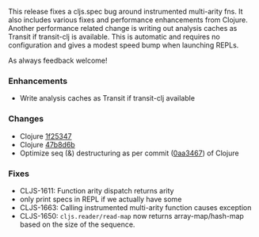 
This release fixes a cljs.spec bug around instrumented multi-arity
fns. It also includes various fixes and performance enhancements from
Clojure. Another performance related change is writing out analysis
caches as Transit if transit-clj is available. This is automatic and
requires no configuration and gives a modest speed bump when launching
REPLs.

As always feedback welcome!

### Enhancements
* Write analysis caches as Transit if transit-clj available

### Changes
* Clojure [1f25347]
* Clojure [47b8d6b]
* Optimize seq (&) destructuring as per commit ([0aa3467]) of Clojure

[1f25347]:https://github.com/clojure/clojure/commit/1f25347a7b219488d5d9f8d17b04f2cc7828b30e
[47b8d6b]:https://github.com/clojure/clojure/commit/47b8d6b47a7c87272334c77878b92fd988448c41
[0aa3467]:https://github.com/clojure/clojure/commit/0aa346766c4b065728cde9f9fcb4b2276a6fe7b5

### Fixes
* CLJS-1611: Function arity dispatch returns arity
* only print specs in REPL if we actually have some
* CLJS-1663: Calling instrumented multi-arity function causes exception
* CLJS-1650: `cljs.reader/read-map` now returns array-map/hash-map based on the size of the sequence.
